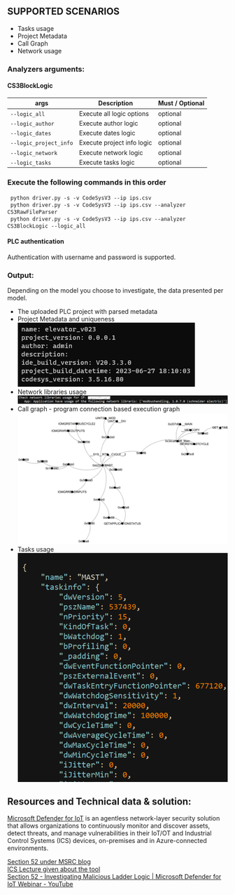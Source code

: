 ## SUPPORTED SCENARIOS
- Tasks usage
- Project Metadata
- Call Graph
- Network usage

### Analyzers arguments:
#### CS3BlockLogic
| **args**                    | **Description**							     | **Must / Optional** |
|-----------------------------|----------------------------|---------------------|
| `--logic_all`					          | Execute all logic options	 | optional            |
| `--logic_author`				        | Execute author logic       | optional            |
| `--logic_dates`					        | Execute dates logic        | optional            |
| `--logic_project_info`					 | Execute project info logic    | optional            |
| `--logic_network`				       | Execute network logic      | optional            |
| `--logic_tasks`						       | Execute tasks logic        | optional            |


### Execute the following commands in this order
	 python driver.py -s -v CodeSysV3 --ip ips.csv
     python driver.py -s -v CodeSysV3 --ip ips.csv --analyzer CS3RawFileParser
     python driver.py -s -v CodeSysV3 --ip ips.csv --analyzer CS3BlockLogic --logic_all

#### PLC authentication
Authentication with username and password is supported.

### Output:
Depending on the model you choose to investigate, the data presented per model.
- The uploaded PLC project with parsed metadata
- Project Metadata and uniqueness
<br>![project_info.png](../../../../assets/images/codesysv3/project_info.png)
- Network libraries usage
<br>![network_usage.png](../../../../assets/images/codesysv3/network_usage.png)
- Call graph - program connection based execution graph
<br>![call_graph.png](../../../../assets/images/codesysv3/call_graph.png)
- Tasks usage
<br>![tasks_info.png](../../../../assets/images/codesysv3/tasks_info.png)

## Resources and Technical data & solution:
[Microsoft Defender for IoT](https://azure.microsoft.com/en-us/services/iot-defender/#overview) is an agentless network-layer security solution that allows
organizations to continuously monitor and discover assets, detect threats, and manage vulnerabilities in their IoT/OT
and Industrial Control Systems (ICS) devices, on-premises and in Azure-connected environments.

[Section 52 under MSRC blog](https://msrc-blog.microsoft.com/?s=section+52)    <br/>
[ICS Lecture given about the tool](https://ics2022.sched.com/event/15DB2/deep-dive-into-plc-ladder-logic-forensics)    <br/>
[Section 52 - Investigating Malicious Ladder Logic | Microsoft Defender for IoT Webinar - YouTube](https://www.youtube.com/watch?v=g3KLq_IHId4&ab_channel=MicrosoftSecurityCommunity)
